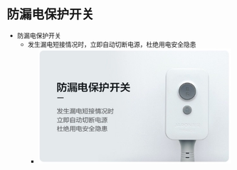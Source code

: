 # 防漏电保护开关

* 防漏电保护开关
  * 发生漏电短接情况时，立即自动切断电源，杜绝用电安全隐患
    * ![anticreep_protect_switch](../../assets/img/anticreep_protect_switch.jpg)
